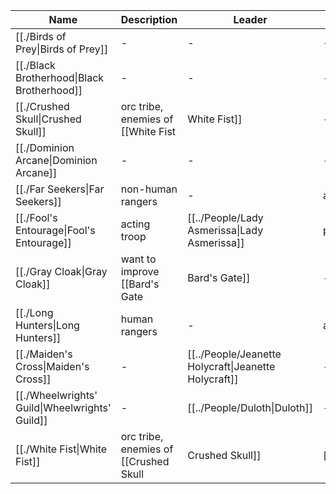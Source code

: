 | Name                                                          | Description                             | Leader                                               | Location                                           |
| ------------------------------------------------------------- | --------------------------------------- | ---------------------------------------------------- | -------------------------------------------------- |
| [[./Birds of Prey\|Birds of Prey]]             | \-                                      | \-                                                   | \-                                                 |
| [[./Black Brotherhood\|Black Brotherhood]]     | \-                                      | \-                                                   | \-                                                 |
| [[./Crushed Skull\|Crushed Skull]]             | orc tribe, enemies of [[White Fist|White Fist]]    | \-                                                   | underdark                                          |
| [[./Dominion Arcane\|Dominion Arcane]]         | \-                                      | \-                                                   | \-                                                 |
| [[./Far Seekers\|Far Seekers]]                 | non-human rangers                       | \-                                                   | at [[Tent City|Tent City]]                                   |
| [[./Fool's Entourage\|Fool's Entourage]]       | acting troop                            | [[../People/Lady Asmerissa\|Lady Asmerissa]]         | performs at [[Motley|Motley]]                             |
| [[./Gray Cloak\|Gray Cloak]]                   | want to improve [[Bard's Gate|Bard's Gate]]         | \-                                                   | [[../Places/Bard's Gate/index\|Bard's Gate]] |
| [[./Long Hunters\|Long Hunters]]               | human rangers                           | \-                                                   | at [[Tent City|Tent City]]                                   |
| [[./Maiden's Cross\|Maiden's Cross]]           | \-                                      | [[../People/Jeanette Holycraft\|Jeanette Holycraft]] | \-                                                 |
| [[./Wheelwrights' Guild\|Wheelwrights' Guild]] | \-                                      | [[../People/Duloth\|Duloth]]                         | \-                                                 |
| [[./White Fist\|White Fist]]                   | orc tribe, enemies of [[Crushed Skull|Crushed Skull]] | [[../People/Gorok\|Gorok]]                           | underdark                                          |


